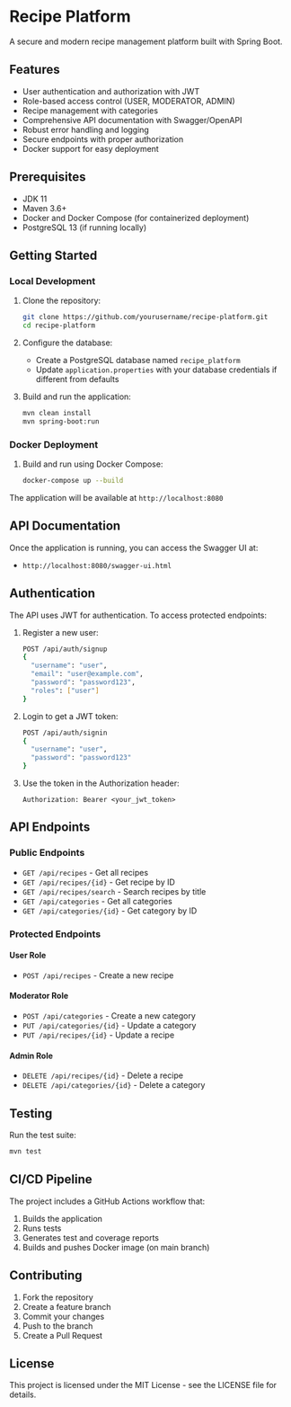 # Recipe Platform

A secure and modern recipe management platform built with Spring Boot.

## Features

- User authentication and authorization with JWT
- Role-based access control (USER, MODERATOR, ADMIN)
- Recipe management with categories
- Comprehensive API documentation with Swagger/OpenAPI
- Robust error handling and logging
- Secure endpoints with proper authorization
- Docker support for easy deployment

## Prerequisites

- JDK 11
- Maven 3.6+
- Docker and Docker Compose (for containerized deployment)
- PostgreSQL 13 (if running locally)

## Getting Started

### Local Development

1. Clone the repository:
   ```bash
   git clone https://github.com/yourusername/recipe-platform.git
   cd recipe-platform
   ```

2. Configure the database:
   - Create a PostgreSQL database named `recipe_platform`
   - Update `application.properties` with your database credentials if different from defaults

3. Build and run the application:
   ```bash
   mvn clean install
   mvn spring-boot:run
   ```

### Docker Deployment

1. Build and run using Docker Compose:
   ```bash
   docker-compose up --build
   ```

The application will be available at `http://localhost:8080`

## API Documentation

Once the application is running, you can access the Swagger UI at:
- `http://localhost:8080/swagger-ui.html`

## Authentication

The API uses JWT for authentication. To access protected endpoints:

1. Register a new user:
   ```bash
   POST /api/auth/signup
   {
     "username": "user",
     "email": "user@example.com",
     "password": "password123",
     "roles": ["user"]
   }
   ```

2. Login to get a JWT token:
   ```bash
   POST /api/auth/signin
   {
     "username": "user",
     "password": "password123"
   }
   ```

3. Use the token in the Authorization header:
   ```
   Authorization: Bearer <your_jwt_token>
   ```

## API Endpoints

### Public Endpoints
- `GET /api/recipes` - Get all recipes
- `GET /api/recipes/{id}` - Get recipe by ID
- `GET /api/recipes/search` - Search recipes by title
- `GET /api/categories` - Get all categories
- `GET /api/categories/{id}` - Get category by ID

### Protected Endpoints

#### User Role
- `POST /api/recipes` - Create a new recipe

#### Moderator Role
- `POST /api/categories` - Create a new category
- `PUT /api/categories/{id}` - Update a category
- `PUT /api/recipes/{id}` - Update a recipe

#### Admin Role
- `DELETE /api/recipes/{id}` - Delete a recipe
- `DELETE /api/categories/{id}` - Delete a category

## Testing

Run the test suite:
```bash
mvn test
```

## CI/CD Pipeline

The project includes a GitHub Actions workflow that:
1. Builds the application
2. Runs tests
3. Generates test and coverage reports
4. Builds and pushes Docker image (on main branch)

## Contributing

1. Fork the repository
2. Create a feature branch
3. Commit your changes
4. Push to the branch
5. Create a Pull Request

## License

This project is licensed under the MIT License - see the LICENSE file for details. 